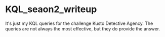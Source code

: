 # KQL_seaon2_writeup
It's just my KQL queries for the challenge Kusto Detective Agency. The queries are not always the most effective, but they do provide the answer. 
